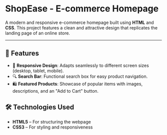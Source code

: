 #  ShopEase - E-commerce Homepage

A modern and responsive e-commerce homepage built using **HTML** and **CSS**. This project features a clean and attractive design that replicates the landing page of an online store.

---

## 📌 Features

- 🎨 **Responsive Design**: Adapts seamlessly to different screen sizes (desktop, tablet, mobile).
- 🔍 **Search Bar**: Functional search box for easy product navigation.
- 🛍️ **Featured Products**: Showcase of popular items with images, descriptions, and an "Add to Cart" button.
  
## 🛠️ Technologies Used

- **HTML5** – For structuring the webpage
- **CSS3** – For styling and responsiveness
